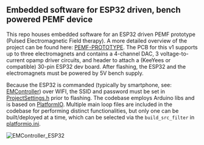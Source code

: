 ## Embedded software for ESP32 driven, bench powered PEMF device

This repo houses embedded software for an ESP32 driven PEMF prototype (Pulsed Electromagnetic Field therapy). A more detailed overview of the project can be found here: [PEMF-PROTOTYPE](https://github.com/ajdonich/pemf-prototype). The PCB for this v1 supports up to three  electromagnets and contains a 4-channel DAC, 3 voltage-to-current opamp driver circuits, and header to attach a (KeeYees or compatible) 30-pin ESP32 dev board. After flashing, the ESP32 and the electromagnets must be powered by 5V bench supply.

Because the ESP32 is commanded (typically by smartphone, see: [EMController](https://github.com/ajdonich/EMController)) over WIFI, the SSID and password must be set in [ProjectSettings.h](https://github.com/ajdonich/pemf-esp32/blob/main/include/ProjectSettings.h) prior to flashing. The codebase employs Arduino libs and is based on [PlatformIO](https://platformio.org/). Multiple main loop files are included in the codebase for performing distinct functionalities, but only one can be built/deployed at a time, which can be selected via the `build_src_filter` in [platformio.ini](https://github.com/ajdonich/pemf-esp32/blob/main/platformio.ini).

![EMController_ESP32](https://github.com/ajdonich/pemf-prototype/blob/main/EMController_ESP32.png)

